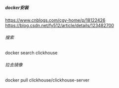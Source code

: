 ##### docker安装

https://www.cnblogs.com/cgy-home/p/18122426
https://blog.csdn.net/fy512/article/details/123482700
###### 搜索
docker search clickhouse
###### 拉去镜像
docker pull clickhouse/clickhouse-server